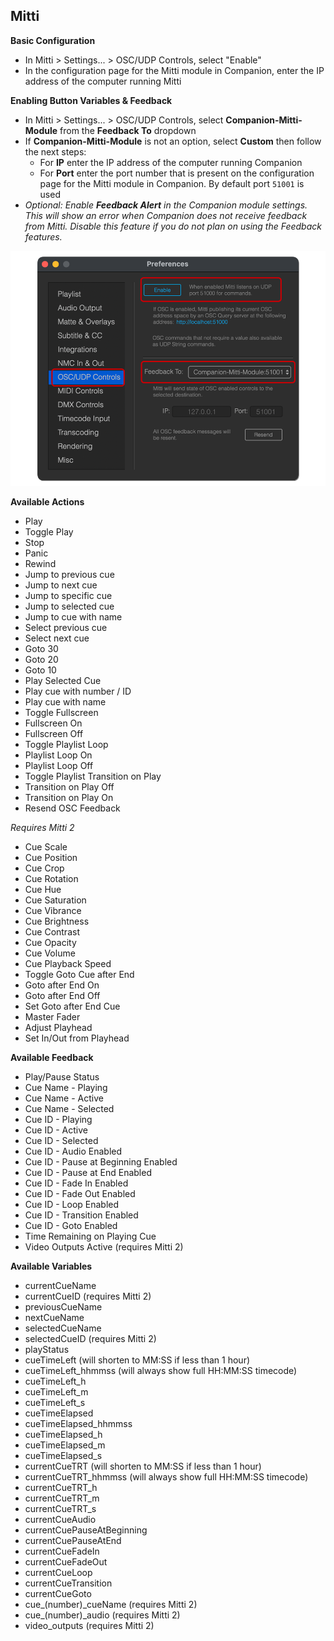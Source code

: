 ## Mitti

**Basic Configuration**

- In Mitti > Settings... > OSC/UDP Controls, select "Enable"
- In the configuration page for the Mitti module in Companion, enter the IP address of the computer running Mitti

**Enabling Button Variables & Feedback**

- In Mitti > Settings... > OSC/UDP Controls, select **Companion-Mitti-Module** from the **Feedback To** dropdown
- If **Companion-Mitti-Module** is not an option, select **Custom** then follow the next steps:
  - For **IP** enter the IP address of the computer running Companion
  - For **Port** enter the port number that is present on the configuration page for the Mitti module in Companion. By default port `51001` is used
- _Optional: Enable **Feedback Alert** in the Companion module settings. This will show an error when Companion does not receive feedback from Mitti. Disable this feature if you do not plan on using the Feedback features._

![Mitti](images/mitti.png?raw=true 'Mitti')

**Available Actions**

- Play
- Toggle Play
- Stop
- Panic
- Rewind
- Jump to previous cue
- Jump to next cue
- Jump to specific cue
- Jump to selected cue
- Jump to cue with name
- Select previous cue
- Select next cue
- Goto 30
- Goto 20
- Goto 10
- Play Selected Cue
- Play cue with number / ID
- Play cue with name
- Toggle Fullscreen
- Fullscreen On
- Fullscreen Off
- Toggle Playlist Loop
- Playlist Loop On
- Playlist Loop Off
- Toggle Playlist Transition on Play
- Transition on Play Off
- Transition on Play On
- Resend OSC Feedback

_Requires Mitti 2_

- Cue Scale
- Cue Position
- Cue Crop
- Cue Rotation
- Cue Hue
- Cue Saturation
- Cue Vibrance
- Cue Brightness
- Cue Contrast
- Cue Opacity
- Cue Volume
- Cue Playback Speed
- Toggle Goto Cue after End
- Goto after End On
- Goto after End Off
- Set Goto after End Cue
- Master Fader
- Adjust Playhead
- Set In/Out from Playhead

**Available Feedback**

- Play/Pause Status
- Cue Name - Playing
- Cue Name - Active
- Cue Name - Selected
- Cue ID - Playing
- Cue ID - Active
- Cue ID - Selected
- Cue ID - Audio Enabled
- Cue ID - Pause at Beginning Enabled
- Cue ID - Pause at End Enabled
- Cue ID - Fade In Enabled
- Cue ID - Fade Out Enabled
- Cue ID - Loop Enabled
- Cue ID - Transition Enabled
- Cue ID - Goto Enabled
- Time Remaining on Playing Cue
- Video Outputs Active (requires Mitti 2)

**Available Variables**

- currentCueName
- currentCueID (requires Mitti 2)
- previousCueName
- nextCueName
- selectedCueName
- selectedCueID (requires Mitti 2)
- playStatus
- cueTimeLeft (will shorten to MM:SS if less than 1 hour)
- cueTimeLeft_hhmmss (will always show full HH:MM:SS timecode)
- cueTimeLeft_h
- cueTimeLeft_m
- cueTimeLeft_s
- cueTimeElapsed
- cueTimeElapsed_hhmmss
- cueTimeElapsed_h
- cueTimeElapsed_m
- cueTimeElapsed_s
- currentCueTRT (will shorten to MM:SS if less than 1 hour)
- currentCueTRT_hhmmss (will always show full HH:MM:SS timecode)
- currentCueTRT_h
- currentCueTRT_m
- currentCueTRT_s
- currentCueAudio
- currentCuePauseAtBeginning
- currentCuePauseAtEnd
- currentCueFadeIn
- currentCueFadeOut
- currentCueLoop
- currentCueTransition
- currentCueGoto
- cue\_(number)\_cueName (requires Mitti 2)
- cue\_(number)\_audio (requires Mitti 2)
- video_outputs (requires Mitti 2)
